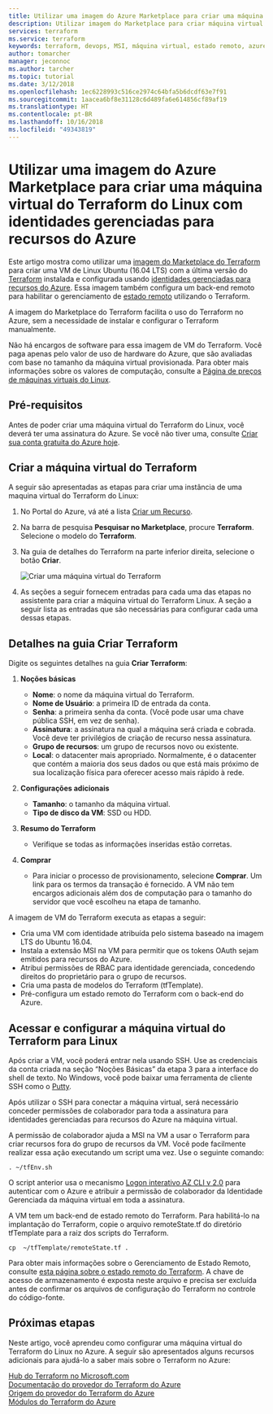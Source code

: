 ```yaml
---
title: Utilizar uma imagem do Azure Marketplace para criar uma máquina virtual do Terraform do Linux com uma identidade gerenciada
description: Utilizar imagem do Marketplace para criar máquina virtual do Terraform do Linux com uma identidade gerenciada e Gerenciamento de Estado Remoto para facilmente implantar recursos no Azure.
services: terraform
ms.service: terraform
keywords: terraform, devops, MSI, máquina virtual, estado remoto, azure
author: tomarcher
manager: jeconnoc
ms.author: tarcher
ms.topic: tutorial
ms.date: 3/12/2018
ms.openlocfilehash: 1ec6228993c516ce2974c64bfa5b6dcdf63e7f91
ms.sourcegitcommit: 1aacea6bf8e31128c6d489fa6e614856cf89af19
ms.translationtype: HT
ms.contentlocale: pt-BR
ms.lasthandoff: 10/16/2018
ms.locfileid: "49343819"
---
```

# <a name="use-an-azure-marketplace-image-to-create-a-terraform-linux-virtual-machine-with-managed-identities-for-azure-resources"></a>Utilizar uma imagem do Azure Marketplace para criar uma máquina virtual do Terraform do Linux com identidades gerenciadas para recursos do Azure

Este artigo mostra como utilizar uma [imagem do Marketplace do Terraform](https://azuremarketplace.microsoft.com/marketplace/apps/azure-oss.terraform?tab=Overview) para criar uma VM de Linux Ubuntu (16.04 LTS) com a última versão do [Terraform](https://www.terraform.io/intro/index.html) instalada e configurada usando [identidades gerenciadas para recursos do Azure](https://docs.microsoft.com/azure/active-directory/managed-service-identity/overview). Essa imagem também configura um back-end remoto para habilitar o gerenciamento de [estado remoto](https://www.terraform.io/docs/state/remote.html) utilizando o Terraform. 

A imagem do Marketplace do Terraform facilita o uso do Terraform no Azure, sem a necessidade de instalar e configurar o Terraform manualmente. 

Não há encargos de software para essa imagem de VM do Terraform. Você paga apenas pelo valor de uso de hardware do Azure, que são avaliadas com base no tamanho da máquina virtual provisionada. Para obter mais informações sobre os valores de computação, consulte a [Página de preços de máquinas virtuais do Linux](https://azure.microsoft.com/pricing/details/virtual-machines/linux/).

## <a name="prerequisites"></a>Pré-requisitos
Antes de poder criar uma máquina virtual do Terraform do Linux, você deverá ter uma assinatura do Azure. Se você não tiver uma, consulte [Criar sua conta gratuita do Azure hoje](https://azure.microsoft.com/free/).  

## <a name="create-your-terraform-virtual-machine"></a>Criar a máquina virtual do Terraform 

A seguir são apresentadas as etapas para criar uma instância de uma maquina virtual do Terraform do Linux: 

1. No Portal do Azure, vá até a lista [Criar um Recurso](https://ms.portal.azure.com/#create/hub).

2. Na barra de pesquisa **Pesquisar no Marketplace**, procure **Terraform**. Selecione o modelo do **Terraform**. 

3. Na guia de detalhes do Terraform na parte inferior direita, selecione o botão **Criar**.

    ![Criar uma máquina virtual do Terraform](media\terraformmsi.png)

4. As seções a seguir fornecem entradas para cada uma das etapas no assistente para criar a máquina virtual do Terraform Linux. A seção a seguir lista as entradas que são necessárias para configurar cada uma dessas etapas.

## <a name="details-on-the-create-terraform-tab"></a>Detalhes na guia Criar Terraform

Digite os seguintes detalhes na guia **Criar Terraform**:

1. **Noções básicas**
    
   * **Nome**: o nome da máquina virtual do Terraform.
   * **Nome de Usuário**: a primeira ID de entrada da conta.
   * **Senha**: a primeira senha da conta. (Você pode usar uma chave pública SSH, em vez de senha).
   * **Assinatura**: a assinatura na qual a máquina será criada e cobrada. Você deve ter privilégios de criação de recurso nessa assinatura.
   * **Grupo de recursos**: um grupo de recursos novo ou existente.
   * **Local**: o datacenter mais apropriado. Normalmente, é o datacenter que contém a maioria dos seus dados ou que está mais próximo de sua localização física para oferecer acesso mais rápido à rede.

2. **Configurações adicionais**

   * **Tamanho**: o tamanho da máquina virtual. 
   * **Tipo de disco da VM**: SSD ou HDD.

3. **Resumo do Terraform**

   * Verifique se todas as informações inseridas estão corretas. 

4. **Comprar**

   * Para iniciar o processo de provisionamento, selecione **Comprar**. Um link para os termos da transação é fornecido. A VM não tem encargos adicionais além dos de computação para o tamanho do servidor que você escolheu na etapa de tamanho.

A imagem de VM do Terraform executa as etapas a seguir:

* Cria uma VM com identidade atribuída pelo sistema baseado na imagem LTS do Ubuntu 16.04.
* Instala a extensão MSI na VM para permitir que os tokens OAuth sejam emitidos para recursos do Azure.
* Atribui permissões de RBAC para identidade gerenciada, concedendo direitos do proprietário para o grupo de recursos.
* Cria uma pasta de modelos do Terraform (tfTemplate).
* Pré-configura um estado remoto do Terraform com o back-end do Azure.

## <a name="access-and-configure-a-linux-terraform-virtual-machine"></a>Acessar e configurar a máquina virtual do Terraform para Linux

Após criar a VM, você poderá entrar nela usando SSH. Use as credenciais da conta criada na seção “Noções Básicas” da etapa 3 para a interface do shell de texto. No Windows, você pode baixar uma ferramenta de cliente SSH como o [Putty](http://www.putty.org/).

Após utilizar o SSH para conectar a máquina virtual, será necessário conceder permissões de colaborador para toda a assinatura para identidades gerenciadas para recursos do Azure na máquina virtual. 

A permissão de colaborador ajuda a MSI na VM a usar o Terraform para criar recursos fora do grupo de recursos da VM. Você pode facilmente realizar essa ação executando um script uma vez. Use o seguinte comando:

`. ~/tfEnv.sh`

O script anterior usa o mecanismo [Logon interativo AZ CLI v 2.0](https://docs.microsoft.com/cli/azure/authenticate-azure-cli?view=azure-cli-latest#interactive-log-in) para autenticar com o Azure e atribuir a permissão de colaborador da Identidade Gerenciada da máquina virtual em toda a assinatura. 

 A VM tem um back-end de estado remoto do Terraform. Para habilitá-lo na implantação do Terraform, copie o arquivo remoteState.tf do diretório tfTemplate para a raiz dos scripts do Terraform.  

 `cp  ~/tfTemplate/remoteState.tf .`

 Para obter mais informações sobre o Gerenciamento de Estado Remoto, consulte [esta página sobre o estado remoto do Terraform](https://www.terraform.io/docs/state/remote.html). A chave de acesso de armazenamento é exposta neste arquivo e precisa ser excluída antes de confirmar os arquivos de configuração do Terraform no controle do código-fonte.

## <a name="next-steps"></a>Próximas etapas
Neste artigo, você aprendeu como configurar uma máquina virtual do Terraform do Linux no Azure. A seguir são apresentados alguns recursos adicionais para ajudá-lo a saber mais sobre o Terraform no Azure: 

 [Hub do Terraform no Microsoft.com](https://docs.microsoft.com/azure/terraform/)  
 [Documentação do provedor do Terraform do Azure](http://aka.ms/terraform)  
 [Origem do provedor do Terraform do Azure](http://aka.ms/tfgit)  
 [Módulos do Terraform do Azure](http://aka.ms/tfmodules)
 

















